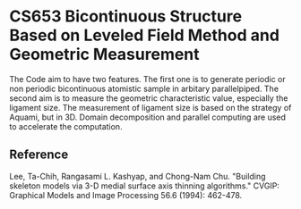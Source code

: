 # CS653 Bicontinuous Structure Based on Leveled Field Method and Geometric Measurement

The Code aim to have two features. The first one is to generate periodic or non periodic bicontinuous atomistic sample in arbitary parallelpiped. The second aim is to measure the geometric characteristic value, especially the ligament size. The measurement of ligament size is based on the strategy of Aquami, but in 3D. Domain decomposition and parallel computing are used to accelerate the computation. 

## **Reference**
Lee, Ta-Chih, Rangasami L. Kashyap, and Chong-Nam Chu. "Building skeleton models via 3-D medial surface axis thinning algorithms." CVGIP: Graphical Models and Image Processing 56.6 (1994): 462-478.
